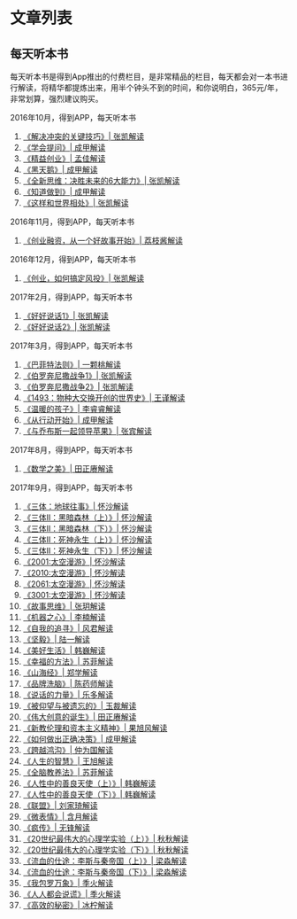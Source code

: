 文章列表
================

每天听本书
----------------

每天听本书是得到App推出的付费栏目，是非常精品的栏目，每天都会对一本书进行解读，将精华都提炼出来，用半个钟头不到的时间，和你说明白，365元/年，非常划算，强烈建议购买。

2016年10月，得到APP，每天听本书

1. [《解决冲突的关键技巧》| 张凯解读](changing-the-conversation-the-17.md)
2. [《学会提问》| 成甲解读](asking-the-right-question.md)
3. [《精益创业》| 孟佳解读](the-lean-startup.md)
4. [《黑天鹅》| 成甲解读](the-black-swan.md)
5. [《全新思维：决胜未来的6大能力》| 张凯解读](a-whole-new-mind.md)
6. [《知道做到》| 成甲解读](know-can-do.md)
7. [《这样和世界相处》| 张凯解读](a-challenge-to-manking.md)

2016年11月，得到APP，每天听本书

1. [《创业融资，从一个好故事开始》| 荔枝酱解读](the-six-secrets-of-raising-capital-an-insider-s-guide-for-entrepreneurs.md)

2016年12月，得到APP，每天听本书

1. [《创业，如何搞定风投》| 张凯解读](mastering-the-VC-game.md)

2017年2月，得到APP，每天听本书

1. [《好好说话1》| 张凯解读](good-communication-1.md)
2. [《好好说话2》| 张凯解读](good-communication-2.md)

2017年3月，得到APP，每天听本书

1. [《巴菲特法则》| 一颗桃解读](warren-buffett.md)
2. [《伯罗奔尼撒战争1》| 张凯解读](the-peloponnesian-war-1.md)
3. [《伯罗奔尼撒战争2》| 张凯解读](the-peloponnesian-war-2.md)
3. [《1493：物种大交换开创的世界史》| 王谨解读](1493-uncovering-the-new-world-columbus-created.md)
4. [《温暖的孩子》| 李睿睿解读](the-nurture-effect.md)
5. [《从行动开始》| 成甲解读](jinsei-o-kaeru-kodokagaku-serufu-manejimento.md)
6. [《与乔布斯一起领导苹果》| 张宾解读](leading-apple-with-steve-jobs.md)

2017年8月，得到APP，每天听本书

1. [《数学之美》| 田正赓解读](beauty-of-mathematics.md)

2017年9月，得到APP，每天听本书

1. [《三体：地球往事》| 怀沙解读](the-three-body-problem-1.md)
2. [《三体II：黑暗森林（上）》| 怀沙解读](the-three-body-problem-2-1.md)
3. [《三体II：黑暗森林（下）》| 怀沙解读](the-three-body-problem-2-2.md)
4. [《三体II：死神永生（上）》| 怀沙解读](the-three-body-problem-3-1.md)
5. [《三体II：死神永生（下）》| 怀沙解读](the-three-body-problem-3-2.md)
6. [《2001:太空漫游》| 怀沙解读](a-space-odyssey-2001.md)
7. [《2010:太空漫游》| 怀沙解读](a-space-odyssey-2010.md)
8. [《2061:太空漫游》| 怀沙解读](a-space-odyssey-2061.md)
9. [《3001:太空漫游》| 怀沙解读](a-space-odyssey-3001.md)
10. [《故事思维》| 张玥解读](the-story-factor.md)
11. [《机器之心》| 李楠解读](the-age-of-spiritual-machines.md)
12. [《自我的追寻》| 风君解读](man-for-himself.md)
13. [《坚毅》| 陆一解读](grit.md)
14. [《美好生活》| 韩巍解读](den-kultiverade-manniskan.md)
15. [《幸福的方法》| 苏菲解读](happier.md)
16. [《山海经》| 郑学解读](the-classic-of-mountains-and-seas.md)
17. [《品牌洗脑》| 陈药师解读](brand-washed.md)
18. [《说话的力量》| 乐多解读](words-that-works.md)
19. [《被仰望与被遗忘的》| 玉裁解读](fame-and-obscurity.md)
20. [《伟大创意的诞生》| 田正赓解读](where-good-ideas-come-from.md)
21. [《新教伦理和资本主义精神》| 果旭风解读](die-protestantische-ethik-und-der-geist-des-kapitalismus.md)
22. [《如何做出正确决策》| 成甲解读](sources-of-power-how-people-make-decisions.md)
23. [《跨越鸿沟》| 仲为国解读](crossing-the-chasm.md)
24. [《人生的智慧》| 王旭解读](the-wisdom-of-life.md)
25. [《全脑教养法》| 苏菲解读](the-whole-brain-child.md)
26. [《人性中的善良天使（上）》| 韩巍解读](the-better-angels-of-our-nature-1.md)
27. [《人性中的善良天使（下）》| 韩巍解读](the-better-angels-of-our-nature-2.md)
28. [《联盟》| 刘家琦解读](the-alliance.md)
29. [《微表情》| 含月解读](micro-expression.md)
30. [《疯传》| 无锋解读](contagious.md)
31. [《20世纪最伟大的心理学实验（上）》| 秋秋解读](opening-skinner-s-box-1.md)
32. [《20世纪最伟大的心理学实验（下）》| 秋秋解读](opening-skinner-s-box-2.md)
33. [《流血的仕途：李斯与秦帝国（上）》| 梁淼解读](liuxiedeshitu-1.md)
34. [《流血的仕途：李斯与秦帝国（下）》| 梁淼解读](liuxiedeshitu-2.md)
35. [《我包罗万象》| 季火解读](i-contain-multitudes.md)
36. [《人人都会说谎》| 季火解读](everybody-lies.md)
37. [《高效的秘密》| 冰柠解读](the-secrets-of-being-productive-in-life-and-business.md)